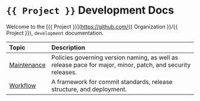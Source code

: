 # `{{ Project }}` Development Docs

Welcome to the [{{ Project }}](https://github.com/{{ Organization }}/{{ Project }}), `development` documentation.

| Topic                         | Description                                                                                                |
| :---------------------------- | :--------------------------------------------------------------------------------------------------------- |
| [Maintenance](maintenance.md) | Policies governing version naming, as well as release pace for major, minor, patch, and security releases. |
| [Workflow](workflow.md)       | A framework for commit standards, release structure, and deployment.                                       |
